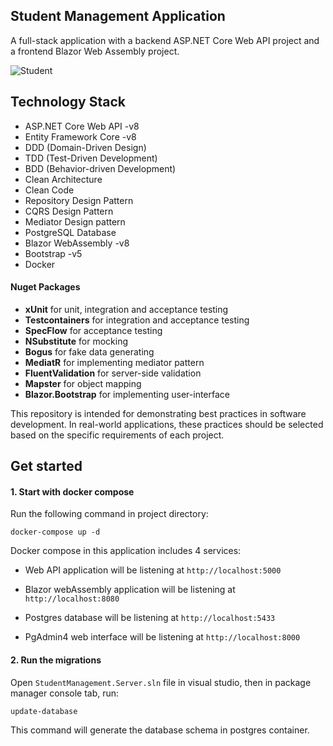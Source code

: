 ## Student Management Application
A full-stack application with a backend ASP.NET Core Web API project and a frontend Blazor Web Assembly project.

![Student](https://github.com/SaraRasoulian/DotNet-WebAPI-Blazor-Sample/assets/51083712/1488e7de-c296-4b38-be82-75995e2c4387)



## Technology Stack
  -	ASP.NET Core Web API -v8
  - Entity Framework Core -v8
  - DDD (Domain-Driven Design)
  - TDD (Test-Driven Development)
  - BDD (Behavior-driven Development)
  - Clean Architecture
  - Clean Code
  - Repository Design Pattern
  - CQRS Design Pattern
  - Mediator Design pattern
  - PostgreSQL Database
  - Blazor WebAssembly -v8
  - Bootstrap -v5
  - Docker

#### Nuget Packages
  - __xUnit__ for unit, integration and acceptance testing
  - __Testcontainers__ for integration and acceptance testing
  - __SpecFlow__ for acceptance testing
  - __NSubstitute__ for mocking
  - __Bogus__ for fake data generating  
  - __MediatR__ for implementing mediator pattern
  - __FluentValidation__ for server-side validation
  - __Mapster__ for object mapping
  - __Blazor.Bootstrap__ for implementing user-interface


This repository is intended for demonstrating best practices in software development. In real-world applications, these practices should be selected based on the specific requirements of each project.


      
## Get started

#### 1. Start with docker compose

Run the following command in project directory:

```
docker-compose up -d
```

Docker compose in this application includes 4 services:

- Web API application will be listening at `http://localhost:5000`

- Blazor webAssembly application will be listening at `http://localhost:8080`

- Postgres database will be listening at `http://localhost:5433`

- PgAdmin4 web interface will be listening at `http://localhost:8000`


#### 2. Run the migrations

Open `StudentManagement.Server.sln` file in visual studio, then in package manager console tab, run:

```
update-database
```

This command will generate the database schema in postgres container.
